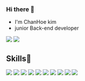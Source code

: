 ### Hi there 👋
- I'm ChanHoe kim
- junior Back-end developer

<p>
  <a href="https://jhgu.tistory.com"><img src="https://img.shields.io/badge/Blog-11B48A?style=flat-square&logo=Vimeo&logoColor=white&link=https://jhgu.tistory.com"/></a> 
  <img src="https://img.shields.io/badge/jhgu127@gmail.com-d14836?style=flat-square&logo=Gmail&logoColor=white"/>
</p>

## Skills🚀
<p >
<img src="https://img.shields.io/badge/java-6DB33F?style=flat-square&logo=JAVA&logoColor=white"/>
<img src="https://img.shields.io/badge/spring-6DB33F?style=flat-square&logo=Spring&logoColor=white"/>
<img src="https://img.shields.io/badge/springboot-6DB33F?style=flat-square&logo=SpringBoot&logoColor=white"/>
<img src="https://img.shields.io/badge/JPA-cfe2f3?style=flat-square&logo=JPA&logoColor=white"/>
<img src="https://img.shields.io/badge/MyBatis-cfe2f3?style=flat-square&logo=MyBatis&logoColor=white"/>
<img src="https://img.shields.io/badge/MySQL-bcbcbc?style=flat-square&logo=MySQL&logoColor=white"/>
<img src="https://img.shields.io/badge/MairaDB-bcbcbc?style=flat-square&logo=MairaDB&logoColor=white"/>
<img src="https://img.shields.io/badge/JavaScript-6fa8dc?style=flat-square&logo=javascript&logoColor=white"/>
<img src="https://img.shields.io/badge/jquery-6fa8dc?style=flat-square&logo=jquery&logoColor=white"/>
<img src="https://img.shields.io/badge/node.js-6fa8dc?style=flat-square&logo=node.js&logoColor=white"/>
</p>
